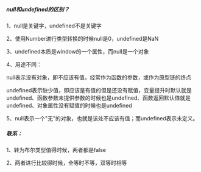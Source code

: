 ##### null和undefined的区别？

1、null是关键字，undefined不是关键字

2、使用Number进行类型转换的时候null是0，undefined是NaN

3、undefined本质是window的一个属性，而null是一个对象

4、用途不同：

​	null表示没有对象，即不应该有值，经常作为函数的参数，或作为原型链的终点

​	undefined表示缺少值，即应该是有值的但是还没有赋值，变量提升时默认就是undefined、函数参数未提供参数的时候也是undefined、函数返回默认值就是undefined、对象属性没有赋值的时候也是undefined

5、null表示一个"无"的对象，也就是该处不应该有值；而undefined表示未定义。

##### 联系：

1、转为布尔类型值得时候，两者都是false

2、两者进行比较得时候，全等时不等，双等时相等

